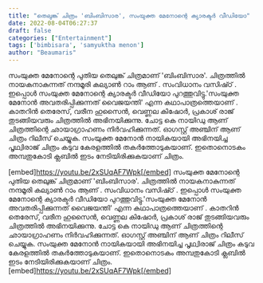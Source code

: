 ```yaml
---
title: "തെലുങ്ക് ചിത്രം 'ബിംബിസാര', സംയുക്ത മേനോന്റെ ക്യാരക്ടർ വീഡിയോ"
date: 2022-08-04T06:27:37
draft: false
categories: ["Entertainment"]
tags: ['bimbisara', 'samyuktha menon']
author: "Beaumaris"
---
```


സംയുക്ത മേനോന്റെ പുതിയ തെലുങ്ക് ചിത്രമാണ് 'ബിംബിസാര'. ചിത്രത്തില്‍ നായകനാകുന്നത് നന്ദമൂരി കല്യാണ്‍ റാം ആണ് . സംവിധാനം വസിഷ്‍ഠ് . ഇപ്പൊൾ സംയുക്ത മേനോന്റെ ക്യാരക്ടര്‍ വീഡിയോ പുറത്തുവിട്ടു.'സംയുക്ത മേനോന്‍ അവതരിപ്പിക്കുന്നത് വൈജയന്തി' എന്ന കഥാപാത്രത്തെയാണ് . കാതറിന്‍ തെരേസ്, വരീന ഹുസൈന്‍, വെണ്ണല കിഷോര്‍, പ്രകാശ് രാജ് തുടങ്ങിയവരും ചിത്രത്തില്‍ അഭിനയിക്കുന്നു. ചോട്ട കെ നായിഡു ആണ് ചിത്രത്തിന്റെ ഛായാഗ്രാഹണം നിര്‍വഹിക്കുന്നത്. ഓഗസ്റ്റ് അഞ്ചിന് ആണ് ചിത്രം റിലീസ് ചെയ്യുക. സംയുക്ത മേനോൻ നായികയായി അഭിനയിച്ച പൃഥ്വിരാജ് ചിത്രം കടുവ കേരളത്തിൽ തകർത്തോടുകയാണ്. ഇതൊനൊടകം അമ്പതുകോടി ക്ലബിൽ ഇടം നേടിയിരിക്കുകയാണ് ചിത്രം.

[embed]https://youtu.be/2xSUqAF7Wpk[/embed]
സംയുക്ത മേനോന്റെ പുതിയ തെലുങ്ക് ചിത്രമാണ് 'ബിംബിസാര'. ചിത്രത്തില്‍ നായകനാകുന്നത് നന്ദമൂരി കല്യാണ്‍ റാം ആണ് . സംവിധാനം വസിഷ്‍ഠ് . ഇപ്പൊൾ സംയുക്ത മേനോന്റെ ക്യാരക്ടര്‍ വീഡിയോ പുറത്തുവിട്ടു.'സംയുക്ത മേനോന്‍ അവതരിപ്പിക്കുന്നത് വൈജയന്തി' എന്ന കഥാപാത്രത്തെയാണ് . കാതറിന്‍ തെരേസ്, വരീന ഹുസൈന്‍, വെണ്ണല കിഷോര്‍, പ്രകാശ് രാജ് തുടങ്ങിയവരും ചിത്രത്തില്‍ അഭിനയിക്കുന്നു. ചോട്ട കെ നായിഡു ആണ് ചിത്രത്തിന്റെ ഛായാഗ്രാഹണം നിര്‍വഹിക്കുന്നത്. ഓഗസ്റ്റ് അഞ്ചിന് ആണ് ചിത്രം റിലീസ് ചെയ്യുക. സംയുക്ത മേനോൻ നായികയായി അഭിനയിച്ച പൃഥ്വിരാജ് ചിത്രം കടുവ കേരളത്തിൽ തകർത്തോടുകയാണ്. ഇതൊനൊടകം അമ്പതുകോടി ക്ലബിൽ ഇടം നേടിയിരിക്കുകയാണ് ചിത്രം. [embed]https://youtu.be/2xSUqAF7Wpk[/embed]
